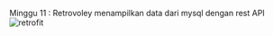 Minggu 11 : Retrovoley
menampilkan data dari mysql dengan rest API
![retrofit](https://user-images.githubusercontent.com/55994225/142949486-847535d5-cc1c-42f2-84a1-3cceb4a3e4d4.JPG)
